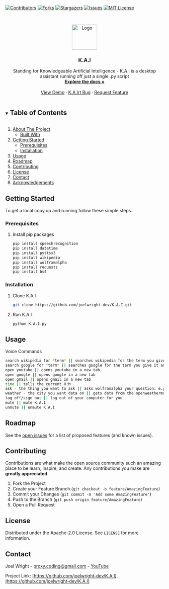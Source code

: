 <!--
*** Thanks for checking out the Best-README-Template. If you have a suggestion
*** that would make this better, please fork the K.A.I and create a pull request
*** or simply open an issue with the tag "enhancement".
*** Thanks again! Now go create something AMAZING! :D
***
***
***
*** To avoid retyping too much info. Do a search and replace for the following:
*** joelwright-dev, K.A.I, twitter_handle, proxy.coding@gmail.com, K.A.I, Standing for Knowledgeable Artificial Intelligence - K.A.I is a desktop assistant running off just a single .py script
-->



<!-- PROJECT SHIELDS -->
<!--
*** I'm using markdown "reference style" links for readability.
*** Reference links are enclosed in brackets [ ] instead of parentheses ( ).
*** See the bottom of this document for the declaration of the reference variables
*** for contributors-url, forks-url, etc. This is an optional, concise syntax you may use.
*** https://www.markdownguide.org/basic-syntax/#reference-style-links
-->
[![Contributors][contributors-shield]][contributors-url]
[![Forks][forks-shield]][forks-url]
[![Stargazers][stars-shield]][stars-url]
[![Issues][issues-shield]][issues-url]
[![MIT License][license-shield]][license-url]



<!-- PROJECT LOGO -->
<br />
<p align="center">
  <a href="https://github.com/joelwright-dev/K.A.I">
    <img src="images/logo.png" alt="Logo" width="80" height="80">
  </a>

  <h3 align="center">K.A.I</h3>

  <p align="center">
    Standing for Knowledgeable Artificial Intelligence - K.A.I is a desktop assistant running off just a single .py script
    <br />
    <a href="https://github.com/joelwright-dev/K.A.I"><strong>Explore the docs »</strong></a>
    <br />
    <br />
    <a href="https://github.com/joelwright-dev/K.A.I">View Demo</a>
    ·
    <a href="https://github.com/joelwright-dev/K.A.I/issues">K.A.Irt Bug</a>
    ·
    <a href="https://github.com/joelwright-dev/K.A.I/issues">Request Feature</a>
  </p>
</p>



<!-- TABLE OF CONTENTS -->
<details open="open">
  <summary><h2 style="display: inline-block">Table of Contents</h2></summary>
  <ol>
    <li>
      <a href="#about-the-project">About The Project</a>
      <ul>
        <li><a href="#built-with">Built With</a></li>
      </ul>
    </li>
    <li>
      <a href="#getting-started">Getting Started</a>
      <ul>
        <li><a href="#prerequisites">Prerequisites</a></li>
        <li><a href="#installation">Installation</a></li>
      </ul>
    </li>
    <li><a href="#usage">Usage</a></li>
    <li><a href="#roadmap">Roadmap</a></li>
    <li><a href="#contributing">Contributing</a></li>
    <li><a href="#license">License</a></li>
    <li><a href="#contact">Contact</a></li>
    <li><a href="#acknowledgements">Acknowledgements</a></li>
  </ol>
</details>

<!-- GETTING STARTED -->
## Getting Started

To get a local copy up and running follow these simple steps.

### Prerequisites

1. Install pip packages
   ```sh
   pip install speechrecognition
   pip install datetime
   pip install pyttsx3
   pip install wikipedia
   pip install wolframalpha
   pip install requests
   pip install bs4
   ```

### Installation

1. Clone K.A.I
   ```sh
   git clone https://github.com/joelwright-dev/K.A.I.git
   ```
   
2. Run K.A.I
   ```sh
   python K.A.I.py
   ```

<!-- USAGE EXAMPLES -->
## Usage

Voice Commands
   ```sh
   search wikipedia for *term* || searches wikipedia for the term you give it, tells you a summary, and opens the page in a new tab
   search google for *term* || searches google for the term you give it and opens the page in a new tab
   open youtube || opens youtube in a new tab
   open google || opens google in a new tab
   open gmail || opens gmail in a new tab
   time || tells the current H:M
   ask - the thing you want to ask || asks wolframalpha your question: e.g. 2 + 2, what is the square root of pie etc..
   weather - the city you want data on || gets data from the openweathermap API for your chosen city
   log off/sign out || log out of your computer for you
   mute || mute K.A.I
   unmute || unmute K.A.I
   ```

<!-- ROADMAP -->
## Roadmap

See the [open issues](https://github.com/joelwright-dev/K.A.I/issues) for a list of proposed features (and known issues).

<!-- CONTRIBUTING -->
## Contributing

Contributions are what make the open source community such an amazing place to be learn, inspire, and create. Any contributions you make are **greatly appreciated**.

1. Fork the Project
2. Create your Feature Branch (`git checkout -b feature/AmazingFeature`)
3. Commit your Changes (`git commit -m 'Add some AmazingFeature'`)
4. Push to the Branch (`git push origin feature/AmazingFeature`)
5. Open a Pull Request

<!-- LICENSE -->
## License

Distributed under the Apache-2.0 License. See `LICENSE` for more information.

<!-- CONTACT -->
## Contact

Joel Wright - proxy.coding@gmail.com - [YouTube](https://www.youtube.com/channel/UCIWJJuyQMNwjT58rBliJiqw)

Project Link: [https://github.com/joelwright-dev/K.A.I](https://github.com/joelwright-dev/K.A.I)

<!-- MARKDOWN LINKS & IMAGES -->
<!-- https://www.markdownguide.org/basic-syntax/#reference-style-links -->
[contributors-shield]: https://img.shields.io/github/contributors/joelwright-dev/K.A.I.svg?style=for-the-badge
[contributors-url]: https://github.com/joelwright-dev/K.A.I/graphs/contributors
[forks-shield]: https://img.shields.io/github/forks/joelwright-dev/K.A.I.svg?style=for-the-badge
[forks-url]: https://github.com/joelwright-dev/K.A.I/network/members
[stars-shield]: https://img.shields.io/github/stars/joelwright-dev/K.A.I.svg?style=for-the-badge
[stars-url]: https://github.com/joelwright-dev/K.A.I/stargazers
[issues-shield]: https://img.shields.io/github/issues/joelwright-dev/K.A.I.svg?style=for-the-badge
[issues-url]: https://github.com/joelwright-dev/K.A.I/issues
[license-shield]: https://img.shields.io/github/license/joelwright-dev/K.A.I.svg?style=for-the-badge
[license-url]: https://github.com/joelwright-dev/K.A.I/blob/master/LICENSE